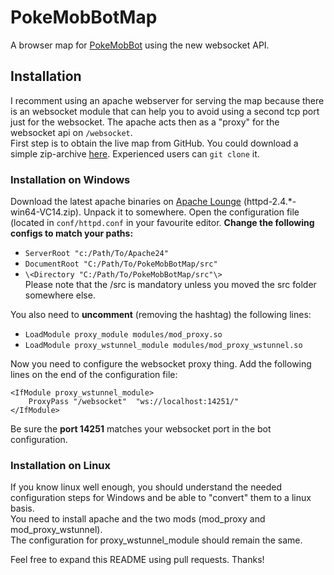 # PokeMobBotMap
A browser map for [PokeMobBot](https://github.com/PocketMobsters/PokeMobBot) using the new websocket API.

## Installation
I recomment using an apache webserver for serving the map because there is an websocket module that can help you to avoid using a second tcp port just for the websocket.
The apache acts then as a "proxy" for the websocket api on `/websocket`.  
First step is to obtain the live map from GitHub. You could download a simple zip-archive [here](https://github.com/0xFEEDC0DE64/PokeMobBotMap/archive/master.zip).  Experienced users can `git clone` it.

### Installation on Windows
Download the latest apache binaries on [Apache Lounge](https://www.apachelounge.com/download/) (httpd-2.4.\*-win64-VC14.zip). Unpack it to somewhere. Open the configuration file (located in `conf/httpd.conf` in your favourite editor. **Change the following configs to match your paths:**

* `ServerRoot "c:/Path/To/Apache24"`
* `DocumentRoot "C:/Path/To/PokeMobBotMap/src"`
* `\<Directory "C:/Path/To/PokeMobBotMap/src"\>`  
Please note that the /src is mandatory unless you moved the src folder somewhere else.

You also need to **uncomment** (removing the hashtag) the following lines:

* `LoadModule proxy_module modules/mod_proxy.so`
* `LoadModule proxy_wstunnel_module modules/mod_proxy_wstunnel.so`

Now you need to configure the websocket proxy thing. Add the following lines on the end of the configuration file:

```
<IfModule proxy_wstunnel_module>
    ProxyPass "/websocket"  "ws://localhost:14251/"
</IfModule>
```

Be sure the **port 14251** matches your websocket port in the bot configuration.

### Installation on Linux
If you know linux well enough, you should understand the needed configuration steps for Windows and be able to "convert" them to a linux basis.  
You need to install apache and the two mods (mod_proxy and mod_proxy_wstunnel).  
The configuration for proxy_wstunnel_module should remain the same.

Feel free to expand this README using pull requests. Thanks!